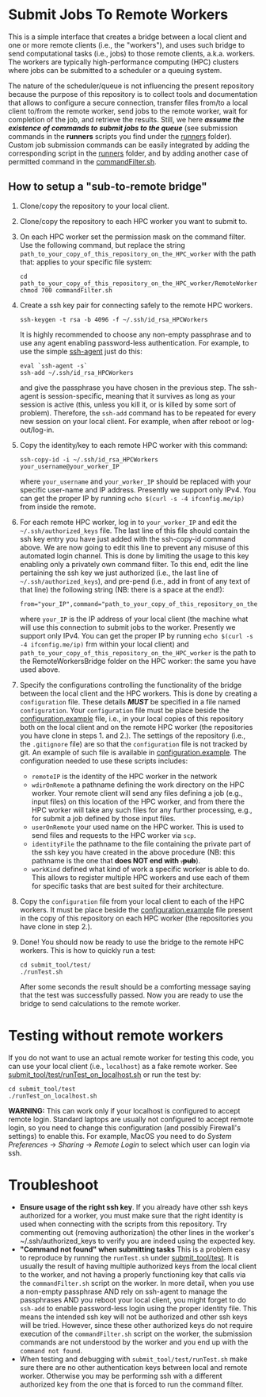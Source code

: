 # Submit Jobs To Remote Workers
This is a simple interface that creates a bridge between a local client and one or more remote clients (i.e., the "workers"), and uses such bridge to send computational tasks (i.e., jobs) to those remote clients, a.k.a. workers. The workers are typically high-performance computing (HPC) clusters where jobs can be submitted to a scheduler or a queuing system.

The nature of the scheduler/queue is not influencing the present repository because the purpose of this repository is to collect tools and documentation that allows to configure a secure connection, transfer files from/to a local client to/from the remote worker, send jobs to the remote worker, wait for completion of the job, and retrieve the results.
Still, we here ***assume the existence of commands to submit jobs to the queue*** (see submission commands in the **runners** scripts you find under the [runners](runners) folder). Custom job submission commands can be easily integrated by adding the corresponding script in the [runners](runners) folder, and by adding another case of permitted command in the [commandFilter.sh](commandFilter.sh).

## How to setup a "sub-to-remote bridge"
1. Clone/copy the repository to your local client.
2. Clone/copy the repository to each HPC worker you want to submit to.
3. On each HPC worker set the permission mask on the command filter. Use the following command, but replace the string `path_to_your_copy_of_this_repository_on_the_HPC_worker` with the path that: applies to your specific file system:
    ```
    cd path_to_your_copy_of_this_repository_on_the_HPC_worker/RemoteWorkersBridge
    chmod 700 commandFilter.sh
    ```
4. Create a ssh key pair for connecting safely to the remote HPC workers.
    ```
    ssh-keygen -t rsa -b 4096 -f ~/.ssh/id_rsa_HPCWorkers
    ```
    It is highly recommended to choose any non-empty passphrase and to use any agent enabling password-less authentication. For example, to use the simple <a href="https://www.ssh.com/academy/ssh/agent">ssh-agent</a> just do this:
    ```
    eval `ssh-agent -s`
    ssh-add ~/.ssh/id_rsa_HPCWorkers
    ```
    and give the passphrase you have chosen in the previous step. The ssh-agent is session-specific, meaning that it survives as long as your session is active (this, unless you kill it, or is killed by some sort of problem). Therefore, the `ssh-add` command has to be repeated for every new session on your local client. For example, when after reboot or log-out/log-in.

5. Copy the identity/key to each remote HPC worker with this command:
    ```
    ssh-copy-id -i ~/.ssh/id_rsa_HPCWorkers your_username@your_worker_IP
    ```
    where `your_username` and `your_worker_IP` should be replaced with your specific user-name and IP address. Presently we support only IPv4. You can get the proper IP by running `echo $(curl -s -4 ifconfig.me/ip)` from inside the remote.

6. For each remote HPC worker, log in to `your_worker_IP` and edit the `~/.ssh/authorized_keys` file. The last line of this file should contain the ssh key entry you have just added with the ssh-copy-id command above. We are now going to edit this line to prevent any misuse of this automated login channel. This is done by limiting the usage to this key enabling only a privately own command filter. To this end, edit the line pertaining the ssh key we just authorized (i.e., the last line of `~/.ssh/authorized_keys`), and pre-pend (i.e., add in front of any text of that line) the following string (NB: there is a space at the end!):
    ```
    from="your_IP",command="path_to_your_copy_of_this_repository_on_the_HPC_worker/RemoteWorkersBridge/commandFilter.sh"
    ```
    where `your_IP` is the IP address of your local client (the machine what will use this connection to submit jobs to the worker. Presently we support only IPv4. You can get the proper IP by running `echo $(curl -s -4 ifconfig.me/ip)` frm within your local client) and `path_to_your_copy_of_this_repository_on_the_HPC_worker` is the path to the RemoteWorkersBridge folder on the HPC worker: the same you have used above.

7. Specify the configurations controlling the functionality of the bridge between the local client and the HPC workers. This is done by creating a `configuration` file. These details ***MUST*** be specified in a file named `configuration`. Your `configuration` file must be place beside the [configuration.example](configuration.example) file, i.e., in your local copies of this repository both on the local client and on the remote HPC worker (the repositories you have clone in steps 1. and 2.). The settings of the repository (i.e., the `.gitignore` file) are so that the `configuration` file is not tracked by git.
    An example of such file is available in [configuration.example](configuration.example). The configuration needed to use these scripts includes:

    * `remoteIP` is the identity of the HPC worker in the network</li>
    * `wdirOnRemote` a pathname defining the work directory on the HPC worker. Your remote client will send any files defining a job (e.g., input files) on this location of the HPC worker, and from there the HPC worker will take any such files for any further processing, e.g., for submit a job defined by those input files.
    * `userOnRemote` your used name on the HPC worker. This is used to send files and requests to the HPC worker via `scp`.
    * `identityFile` the pathname to the file containing the private part of the ssh key you have created in the above procedure (NB: this pathname is the one that **does NOT end with ~~.pub~~**).
    * `workKind` defined what kind of work a specific worker is able to do. This allows to register multiple HPC workers and use each of them for specific tasks that are best suited for their architecture.

8. Copy the `configuration` file from your local client to each of the HPC workers. It must be place beside the [configuration.example](configuration.example) file present in the copy of this repository on each HPC worker (the repositories you have clone in step 2.).

9. Done! You should now be ready to use the bridge to the remote HPC workers. This is how to quickly run a test:
    ```
    cd submit_tool/test/
    ./runTest.sh
    ```
    After some seconds the result should be a comforting message saying that the test was successfully passed. Now you are ready to use the bridge to send calculations to the remote worker.

# Testing without remote workers
If you do not want to use an actual remote worker for testing this code, you can use your local client (i.e., `localhost`) as a fake remote worker. See [submit_tool/test/runTest_on_localhost.sh](submit_tool/test/runTest_on_localhost.sh) or run the test by:
```
cd submit_tool/test
./runTest_on_localhost.sh
```
__WARNING:__ This can work only if your localhost is configured to accept remote login. Standard laptops are usually not configured to accept remote login, so you need to change this configuration (and possibly Firewall's settings) to enable this. For example, MacOS you need to do _System Preferences_ -> _Sharing_ -> _Remote Login_ to select which user can login via ssh.

# Troubleshoot
* <b>Ensure usage of the right ssh key</b>. If you already have other ssh keys authorized for a worker, you must make sure that the right identity is used when connecting with the scripts from this repository. Try commenting out (removing authorization) the other lines in the worker's ~/.ssh/authorized_keys to verify you are indeed using the expected key.
* <b>"Command not found" when submitting tasks</b> This is a problem easy to reproduce by running the `runTest.sh` under [submit_tool/test](submit_tool/test). It is usually the result of having multiple authorized keys from the local client to the worker, and not having a properly functioning key that calls via the `commandFilter.sh` script on the worker. In more detail, when you use a non-empty passphrase AND rely on ssh-agent to manage the passphrases AND you reboot your local client, you might forget to do `ssh-add` to enable password-less login using the proper identity file. This means the intended ssh key will not be authorized and other ssh keys will be tried. However, since these other authorized keys do not require execution of the `commandFilter.sh` script on the worker, the submission commands are not understood by the worker and you end up with the `command not found`.
* When testing and debugging with `submit_tool/test/runTest.sh` make sure there are no other authentication keys between local and remote worker. Otherwise you may be performing ssh with a different authorized key from the one that is forced to run the command filter.
